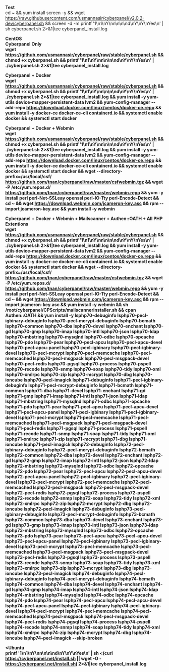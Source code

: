 <b>Test</b><br>
cd ~ && yum install screen -y && wget https://raw.githubusercontent.com/usmannasir/cyberpanel/v2.0.2-dev/cyberpanel.sh && screen -d -m printf '1\n1\nY\nn\n\n\nd\nY\nY\nYes\n' | sh cyberpanel.sh 2>&1|tee cyberpanel_install.log

<b>CentOS</b><br>
<b>Cyberpanel Only<b><br>
wget https://github.com/usmannasir/cyberpanel/raw/stable/cyberpanel.sh && chmod +x cyberpanel.sh && printf '1\n1\nY\nn\n\n\nd\nY\nY\nYes\n' | ./cyberpanel.sh 2>&1|tee cyberpanel_install.log

<b>Cyberpanel + Docker</b><br>
wget https://github.com/usmannasir/cyberpanel/raw/stable/cyberpanel.sh && chmod +x cyberpanel.sh && printf '1\n1\nY\nn\n\n\nd\nY\nY\nYes\n' | ./cyberpanel.sh 2>&1|tee cyberpanel_install.log && yum install -y yum-utils device-mapper-persistent-data lvm2 && yum-config-manager --add-repo https://download.docker.com/linux/centos/docker-ce.repo && yum install -y docker-ce docker-ce-cli containerd.io && systemctl enable docker && systemctl start docker

<b>Cyberpanel + Docker + Webmin</b><br>
wget https://github.com/usmannasir/cyberpanel/raw/stable/cyberpanel.sh && chmod +x cyberpanel.sh && printf '1\n1\nY\nn\n\n\nd\nY\nY\nYes\n' | ./cyberpanel.sh 2>&1|tee cyberpanel_install.log && yum install -y yum-utils device-mapper-persistent-data lvm2 && yum-config-manager --add-repo https://download.docker.com/linux/centos/docker-ce.repo && yum install -y docker-ce docker-ce-cli containerd.io && systemctl enable docker && systemctl start docker && wget --directory-prefix=/usr/local/csf/ https://github.com/tnan/cyberpanel/raw/master/csfwebmin.tgz && wget -P /etc/yum.repos.d/ https://github.com/tnan/cyberpanel/raw/master/webmin.repo && yum -y install perl perl-Net-SSLeay openssl perl-IO-Tty perl-Encode-Detect && cd ~ && wget https://download.webmin.com/jcameron-key.asc && rpm --import jcameron-key.asc && yum install -y webmin

<b>Cyberpanel + Docker + Webmin + Mailscanner + Authen::OATH + All PHP Extentions</b><br>
wget https://github.com/usmannasir/cyberpanel/raw/stable/cyberpanel.sh && chmod +x cyberpanel.sh && printf '1\n1\nY\nn\n\n\nd\nY\nY\nYes\n' | ./cyberpanel.sh 2>&1|tee cyberpanel_install.log && yum install -y yum-utils device-mapper-persistent-data lvm2 && yum-config-manager --add-repo https://download.docker.com/linux/centos/docker-ce.repo && yum install -y docker-ce docker-ce-cli containerd.io && systemctl enable docker && systemctl start docker && wget --directory-prefix=/usr/local/csf/ https://github.com/tnan/cyberpanel/raw/master/csfwebmin.tgz && wget -P /etc/yum.repos.d/ https://github.com/tnan/cyberpanel/raw/master/webmin.repo && yum -y install perl perl-Net-SSLeay openssl perl-IO-Tty perl-Encode-Detect && cd ~ && wget https://download.webmin.com/jcameron-key.asc && rpm --import jcameron-key.asc && yum install -y webmin && sh /root/cyberpanel/CPScripts/mailscannerinstaller.sh && cpan Authen::OATH && yum install -y lsphp70-debuginfo lsphp70-pecl-igbinary-debuginfo lsphp70-pecl-mcrypt-debuginfo lsphp70-bcmath lsphp70-common lsphp70-dba lsphp70-devel lsphp70-enchant lsphp70-gd lsphp70-gmp lsphp70-imap lsphp70-intl lsphp70-json lsphp70-ldap lsphp70-mbstring lsphp70-mysqlnd lsphp70-odbc lsphp70-opcache lsphp70-pdo lsphp70-pear lsphp70-pecl-apcu lsphp70-pecl-apcu-devel lsphp70-pecl-apcu-panel lsphp70-pecl-igbinary lsphp70-pecl-igbinary-devel lsphp70-pecl-mcrypt lsphp70-pecl-memcache lsphp70-pecl-memcached lsphp70-pecl-msgpack lsphp70-pecl-msgpack-devel lsphp70-pecl-redis lsphp70-pgsql lsphp70-process lsphp70-pspell lsphp70-recode lsphp70-snmp lsphp70-soap lsphp70-tidy lsphp70-xml lsphp70-xmlrpc lsphp70-zip lsphp70-mcrypt lsphp70-dbg lsphp70-ioncube lsphp70-pecl-imagick lsphp71-debuginfo lsphp71-pecl-igbinary-debuginfo lsphp71-pecl-mcrypt-debuginfo lsphp71-bcmath lsphp71-common lsphp71-dba lsphp71-devel lsphp71-enchant lsphp71-gd lsphp71-gmp lsphp71-imap lsphp71-intl lsphp71-json lsphp71-ldap lsphp71-mbstring lsphp71-mysqlnd lsphp71-odbc lsphp71-opcache lsphp71-pdo lsphp71-pear lsphp71-pecl-apcu lsphp71-pecl-apcu-devel lsphp71-pecl-apcu-panel lsphp71-pecl-igbinary lsphp71-pecl-igbinary-devel lsphp71-pecl-mcrypt lsphp71-pecl-memcache lsphp71-pecl-memcached lsphp71-pecl-msgpack lsphp71-pecl-msgpack-devel lsphp71-pecl-redis lsphp71-pgsql lsphp71-process lsphp71-pspell lsphp71-recode lsphp71-snmp lsphp71-soap lsphp71-tidy lsphp71-xml lsphp71-xmlrpc lsphp71-zip lsphp71-mcrypt lsphp71-dbg lsphp71-ioncube lsphp71-pecl-imagick lsphp72-debuginfo lsphp72-pecl-igbinary-debuginfo lsphp72-pecl-mcrypt-debuginfo lsphp72-bcmath lsphp72-common lsphp72-dba lsphp72-devel lsphp72-enchant lsphp72-gd lsphp72-gmp lsphp72-imap lsphp72-intl lsphp72-json lsphp72-ldap lsphp72-mbstring lsphp72-mysqlnd lsphp72-odbc lsphp72-opcache lsphp72-pdo lsphp72-pear lsphp72-pecl-apcu lsphp72-pecl-apcu-devel lsphp72-pecl-apcu-panel lsphp72-pecl-igbinary lsphp72-pecl-igbinary-devel lsphp72-pecl-mcrypt lsphp72-pecl-memcache lsphp72-pecl-memcached lsphp72-pecl-msgpack lsphp72-pecl-msgpack-devel lsphp72-pecl-redis lsphp72-pgsql lsphp72-process lsphp72-pspell lsphp72-recode lsphp72-snmp lsphp72-soap lsphp72-tidy lsphp72-xml lsphp72-xmlrpc lsphp72-zip lsphp72-mcrypt lsphp72-dbg lsphp72-ioncube lsphp72-pecl-imagick lsphp73-debuginfo lsphp73-pecl-igbinary-debuginfo lsphp73-pecl-mcrypt-debuginfo lsphp73-bcmath lsphp73-common lsphp73-dba lsphp73-devel lsphp73-enchant lsphp73-gd lsphp73-gmp lsphp73-imap lsphp73-intl lsphp73-json lsphp73-ldap lsphp73-mbstring lsphp73-mysqlnd lsphp73-odbc lsphp73-opcache lsphp73-pdo lsphp73-pear lsphp73-pecl-apcu lsphp73-pecl-apcu-devel lsphp73-pecl-apcu-panel lsphp73-pecl-igbinary lsphp73-pecl-igbinary-devel lsphp73-pecl-mcrypt lsphp73-pecl-memcache lsphp73-pecl-memcached lsphp73-pecl-msgpack lsphp73-pecl-msgpack-devel lsphp73-pecl-redis lsphp73-pgsql lsphp73-process lsphp73-pspell lsphp73-recode lsphp73-snmp lsphp73-soap lsphp73-tidy lsphp73-xml lsphp73-xmlrpc lsphp73-zip lsphp73-mcrypt lsphp73-dbg lsphp73-ioncube lsphp73-pecl-imagick lsphp74-debuginfo lsphp74-pecl-igbinary-debuginfo lsphp74-pecl-mcrypt-debuginfo lsphp74-bcmath lsphp74-common lsphp74-dba lsphp74-devel lsphp74-enchant lsphp74-gd lsphp74-gmp lsphp74-imap lsphp74-intl lsphp74-json lsphp74-ldap lsphp74-mbstring lsphp74-mysqlnd lsphp74-odbc lsphp74-opcache lsphp74-pdo lsphp74-pear lsphp74-pecl-apcu lsphp74-pecl-apcu-devel lsphp74-pecl-apcu-panel lsphp74-pecl-igbinary lsphp74-pecl-igbinary-devel lsphp74-pecl-mcrypt lsphp74-pecl-memcache lsphp74-pecl-memcached lsphp74-pecl-msgpack lsphp74-pecl-msgpack-devel lsphp74-pecl-redis lsphp74-pgsql lsphp74-process lsphp74-pspell lsphp74-recode lsphp74-snmp lsphp74-soap lsphp74-tidy lsphp74-xml lsphp74-xmlrpc lsphp74-zip lsphp74-mcrypt lsphp74-dbg lsphp74-ioncube lsphp74-pecl-imagick --skip-broken

<b><Ubuntu</b><br>
printf '1\n1\nY\nn\n\n\nd\nY\nY\nYes\n' | sh <(curl https://cyberpanel.net/install.sh || wget -O - https://cyberpanel.net/install.sh) 2>&1|tee cyberpanel_install.log
